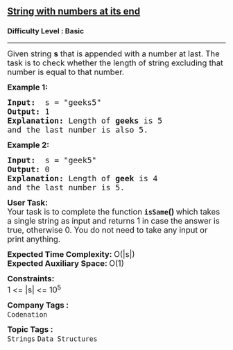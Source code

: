 <h2><a href="https://practice.geeksforgeeks.org/problems/string-with-numbers-at-its-end5749/1?page=5&difficulty[]=-1&category[]=Arrays&category[]=Strings&sortBy=submissions">String with numbers at its end</a></h2><h3>Difficulty Level : Basic</h3><hr><div class="problems_problem_content__Xm_eO"><div><span style="font-size:18px">Given string <strong>s</strong> that is&nbsp;appended with a number at last. The task is to check whether the length of string excluding that number is equal to that number. </span></div>

<p><span style="font-size:18px"><strong>Example 1:</strong></span></p>

<pre><span style="font-size:18px"><strong>Input:</strong>  s = "geeks5"
<strong>Output:</strong> 1
<strong>Explanation:</strong> Length of <strong>geeks</strong> is 5
and the last number is also 5.</span></pre>

<p><span style="font-size:18px"><strong>Example 2:</strong></span></p>

<pre><span style="font-size:18px"><strong>Input:</strong>  s = "geek5"
<strong>Output:</strong> 0
<strong>Explanation:</strong> Length of <strong>geek</strong> is 4
and the last number is 5.
</span></pre>

<p><span style="font-size:18px"><strong>User Task:</strong><br>
Your task is to complete the function <strong><code>isSame</code>()&nbsp;</strong>which takes a single string as input and returns 1 in case the answer is true, otherwise 0. You do not need to take any input or print anything.</span></p>

<p><span style="font-size:18px"><strong>Expected Time Complexity:&nbsp;</strong>O(|s|)<br>
<strong>Expected Auxiliary Space:&nbsp;</strong>O(1)</span></p>

<p><span style="font-size:18px"><strong>Constraints:</strong><br>
1 &lt;= |s| &lt;= 10<sup>5</sup></span></p>
</div><p><span style=font-size:18px><strong>Company Tags : </strong><br><code>Codenation</code>&nbsp;<br><p><span style=font-size:18px><strong>Topic Tags : </strong><br><code>Strings</code>&nbsp;<code>Data Structures</code>&nbsp;